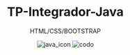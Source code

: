 <div align="center"> <h1>TP-Integrador-Java</h1>
<p> HTML/CSS/BOOTSTRAP</p>
  
![java_icon](https://github.com/claumiranda/TP.1-Frontend-Java/assets/133828623/54d3f78d-bcf5-4887-94c2-a25e15177665)
![codo](https://github.com/claumiranda/TP.1-Frontend-Java/assets/133828623/aa9cd56c-4d99-4b4c-8307-007546fab6cf)
</div>
